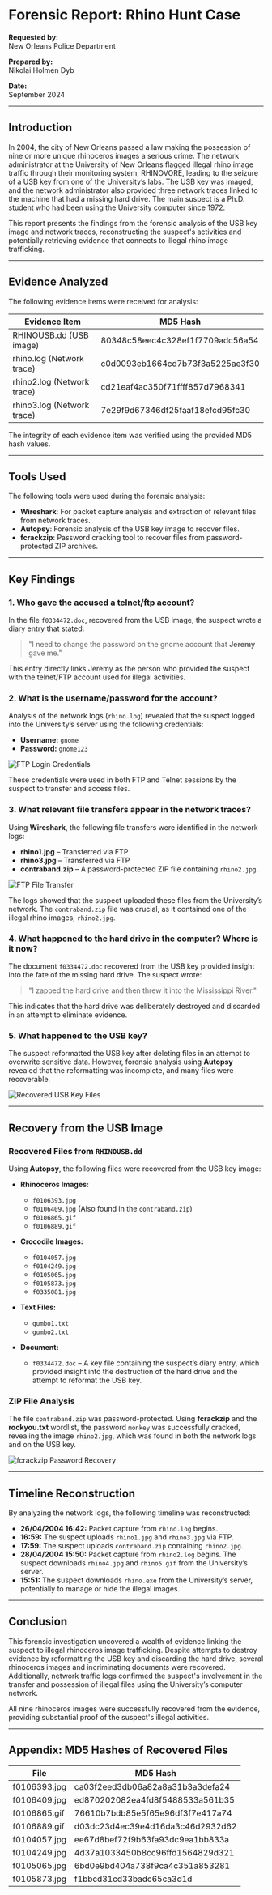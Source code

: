 # Forensic Report: Rhino Hunt Case

**Requested by:**  
New Orleans Police Department

**Prepared by:**  
Nikolai Holmen Dyb

**Date:**  
September 2024

---

## Introduction

In 2004, the city of New Orleans passed a law making the possession of nine or more unique rhinoceros images a serious crime. The network administrator at the University of New Orleans flagged illegal rhino image traffic through their monitoring system, RHINOVORE, leading to the seizure of a USB key from one of the University’s labs. The USB key was imaged, and the network administrator also provided three network traces linked to the machine that had a missing hard drive. The main suspect is a Ph.D. student who had been using the University computer since 1972.

This report presents the findings from the forensic analysis of the USB key image and network traces, reconstructing the suspect's activities and potentially retrieving evidence that connects to illegal rhino image trafficking.

---

## Evidence Analyzed

The following evidence items were received for analysis:

| **Evidence Item**       | **MD5 Hash**                              |
|-------------------------|-------------------------------------------|
| RHINOUSB.dd (USB image)  | 80348c58eec4c328ef1f7709adc56a54          |
| rhino.log (Network trace)| c0d0093eb1664cd7b73f3a5225ae3f30          |
| rhino2.log (Network trace)| cd21eaf4ac350f71ffff857d7968341          |
| rhino3.log (Network trace)| 7e29f9d67346df25faaf18efcd95fc30         |

The integrity of each evidence item was verified using the provided MD5 hash values.

---

## Tools Used

The following tools were used during the forensic analysis:

- **Wireshark**: For packet capture analysis and extraction of relevant files from network traces.
- **Autopsy**: Forensic analysis of the USB key image to recover files.
- **fcrackzip**: Password cracking tool to recover files from password-protected ZIP archives.

---

## Key Findings

### 1. **Who gave the accused a telnet/ftp account?**

In the file `f0334472.doc`, recovered from the USB image, the suspect wrote a diary entry that stated:

> "I need to change the password on the gnome account that **Jeremy** gave me."

This entry directly links Jeremy as the person who provided the suspect with the telnet/FTP account used for illegal activities.

### 2. **What is the username/password for the account?**

Analysis of the network logs (`rhino.log`) revealed that the suspect logged into the University’s server using the following credentials:

- **Username:** `gnome`  
- **Password:** `gnome123`

![FTP Login Credentials](./images/wireshark_ftp_login.png)

These credentials were used in both FTP and Telnet sessions by the suspect to transfer and access files.

### 3. **What relevant file transfers appear in the network traces?**

Using **Wireshark**, the following file transfers were identified in the network logs:

- **rhino1.jpg** – Transferred via FTP
- **rhino3.jpg** – Transferred via FTP
- **contraband.zip** – A password-protected ZIP file containing `rhino2.jpg`.

![FTP File Transfer](./images/wireshark_ftp_file_transfer.png)

The logs showed that the suspect uploaded these files from the University’s network. The `contraband.zip` file was crucial, as it contained one of the illegal rhino images, `rhino2.jpg`.

### 4. **What happened to the hard drive in the computer? Where is it now?**

The document `f0334472.doc` recovered from the USB key provided insight into the fate of the missing hard drive. The suspect wrote:

> "I zapped the hard drive and then threw it into the Mississippi River."

This indicates that the hard drive was deliberately destroyed and discarded in an attempt to eliminate evidence.

### 5. **What happened to the USB key?**

The suspect reformatted the USB key after deleting files in an attempt to overwrite sensitive data. However, forensic analysis using **Autopsy** revealed that the reformatting was incomplete, and many files were recoverable.

![Recovered USB Key Files](./images/autopsy_usb_recover.png)

---

## Recovery from the USB Image

### Recovered Files from `RHINOUSB.dd`

Using **Autopsy**, the following files were recovered from the USB key image:

- **Rhinoceros Images:**
  - `f0106393.jpg`
  - `f0106409.jpg` (Also found in the `contraband.zip`)
  - `f0106865.gif`
  - `f0106889.gif`

- **Crocodile Images:**
  - `f0104057.jpg`
  - `f0104249.jpg`
  - `f0105065.jpg`
  - `f0105873.jpg`
  - `f0335081.jpg`

- **Text Files:**
  - `gumbo1.txt`
  - `gumbo2.txt`

- **Document:**
  - `f0334472.doc` – A key file containing the suspect’s diary entry, which provided insight into the destruction of the hard drive and the attempt to reformat the USB key.


### ZIP File Analysis

The file `contraband.zip` was password-protected. Using **fcrackzip** and the **rockyou.txt** wordlist, the password `monkey` was successfully cracked, revealing the image `rhino2.jpg`, which was found in both the network logs and on the USB key.

![fcrackzip Password Recovery](./images/fcrackzip_password_recovery.png)

---

## Timeline Reconstruction

By analyzing the network logs, the following timeline was reconstructed:

- **26/04/2004 16:42:** Packet capture from `rhino.log` begins.
- **16:59:** The suspect uploads `rhino1.jpg` and `rhino3.jpg` via FTP.
- **17:59:** The suspect uploads `contraband.zip` containing `rhino2.jpg`.
- **28/04/2004 15:50:** Packet capture from `rhino2.log` begins. The suspect downloads `rhino4.jpg` and `rhino5.gif` from the University’s server.
- **15:51:** The suspect downloads `rhino.exe` from the University’s server, potentially to manage or hide the illegal images.

---

## Conclusion

This forensic investigation uncovered a wealth of evidence linking the suspect to illegal rhinoceros image trafficking. Despite attempts to destroy evidence by reformatting the USB key and discarding the hard drive, several rhinoceros images and incriminating documents were recovered. Additionally, network traffic logs confirmed the suspect's involvement in the transfer and possession of illegal files using the University’s computer network.

All nine rhinoceros images were successfully recovered from the evidence, providing substantial proof of the suspect's illegal activities.

---

## Appendix: MD5 Hashes of Recovered Files

| **File**                 | **MD5 Hash**                              |
|--------------------------|-------------------------------------------|
| f0106393.jpg              | ca03f2eed3db06a82a8a31b3a3defa24          |
| f0106409.jpg              | ed870202082ea4fd8f5488533a561b35          |
| f0106865.gif              | 76610b7bdb85e5f65e96df3f7e417a74          |
| f0106889.gif              | d03dc23d4ec39e4d16da3c46d2932d62          |
| f0104057.jpg              | ee67d8bef72f9b63fa93dc9ea1bb833a          |
| f0104249.jpg              | 4d37a1033450b8cc96ffd1564829d321          |
| f0105065.jpg              | 6bd0e9bd404a738f9ca4c351a853281           |
| f0105873.jpg              | f1bbcd31cd33badc65ca3d1d
